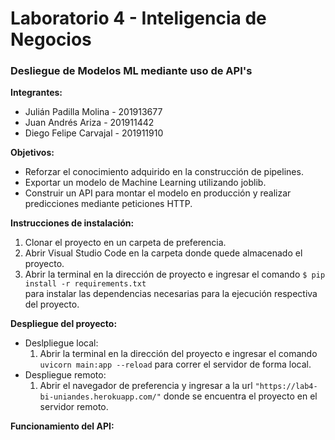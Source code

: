 # Laboratorio 4 - Inteligencia de Negocios

<h3>Desliegue de Modelos ML mediante uso de API's</h3>

<strong>Integrantes:</strong>
  <ul>
    <li>Julián Padilla Molina - 201913677</li>
    <li>Juan Andrés Ariza - 201911442</li>
    <li>Diego Felipe Carvajal - 201911910</li>
  </ul>
  

<strong>Objetivos:</strong>
  <ul>
    <li>Reforzar el conocimiento adquirido en la construcción de pipelines.</li>
    <li>Exportar un modelo de Machine Learning utilizando joblib.</li>
    <li>Construir un API para montar el modelo en producción y realizar predicciones mediante peticiones HTTP.</li>
  </ul> 

<strong>Instrucciones de instalación:</strong>
  <ol>
  <li>Clonar el proyecto en un carpeta de preferencia.</li>
  <li>Abrir Visual Studio Code en la carpeta donde quede almacenado el proyecto.</li>
  <li>Abrir la terminal en la dirección de proyecto e ingresar el comando <code>$ pip install -r requirements.txt
</code> para instalar las dependencias necesarias para la ejecución respectiva del proyecto.</li>
  </ol>
  
<strong>Despliegue del proyecto:</strong>
  <ul>
    <li>
      Deslpliegue local:
      <ol>
        <li>Abrir la terminal en la dirección del proyecto e ingresar el comando <code>uvicorn main:app --reload</code> para correr el servidor de forma local.</li>
      </ol>
    </li>
    <li>
      Despliegue remoto:
      <ol>
        <li>Abrir el navegador de preferencia y ingresar a la url <code>"https://lab4-bi-uniandes.herokuapp.com/"</code> donde se encuentra el proyecto en el servidor remoto.</li>
      </ol>
    </li>
  </ul>
 
 <strong>Funcionamiento del API:</strong>
